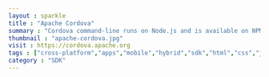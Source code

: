 ```yaml
---
layout : sparkle
title : "Apache Cordova"
summary : "Cordova command-line runs on Node.js and is available on NPM. Follow platform specific guides to install additional platform dependencies."
thumbnail : "apache-cordova.jpg"
visit : https://cordova.apache.org
tags : ["cross-platform","apps","mobile","hybrid","sdk","html","css","javascript"]
category : "SDK"
---
```

